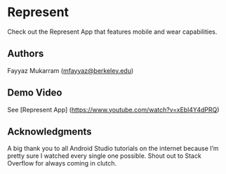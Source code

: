 # Represent

Check out the Represent App that features mobile and wear capabilities.

## Authors

Fayyaz Mukarram ([mfayyaz@berkeley.edu](mailto:mfayyaz@berkeley.edu))

## Demo Video

See [Represent App] (https://www.youtube.com/watch?v=xEbl4Y4dPRQ)

## Acknowledgments

A big thank you to all Android Studio tutorials on the internet because I’m pretty sure I watched every single one possible. Shout out to Stack Overflow for always coming in clutch. 
